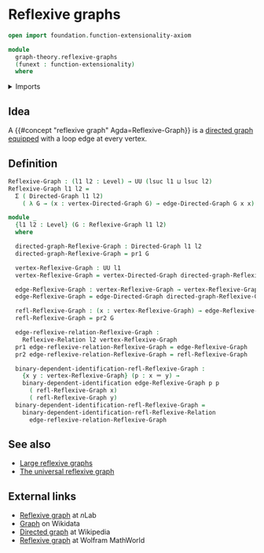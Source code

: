 # Reflexive graphs

```agda
open import foundation.function-extensionality-axiom

module
  graph-theory.reflexive-graphs
  (funext : function-extensionality)
  where
```

<details><summary>Imports</summary>

```agda
open import foundation.binary-dependent-identifications
open import foundation.dependent-pair-types
open import foundation.identity-types funext
open import foundation.reflexive-relations funext
open import foundation.universe-levels

open import graph-theory.directed-graphs funext
```

</details>

## Idea

A {{#concept "reflexive graph" Agda=Reflexive-Graph}} is a
[directed graph](graph-theory.directed-graphs.md)
[equipped](foundation.structure.md) with a loop edge at every vertex.

## Definition

```agda
Reflexive-Graph : (l1 l2 : Level) → UU (lsuc l1 ⊔ lsuc l2)
Reflexive-Graph l1 l2 =
  Σ ( Directed-Graph l1 l2)
    ( λ G → (x : vertex-Directed-Graph G) → edge-Directed-Graph G x x)

module _
  {l1 l2 : Level} (G : Reflexive-Graph l1 l2)
  where

  directed-graph-Reflexive-Graph : Directed-Graph l1 l2
  directed-graph-Reflexive-Graph = pr1 G

  vertex-Reflexive-Graph : UU l1
  vertex-Reflexive-Graph = vertex-Directed-Graph directed-graph-Reflexive-Graph

  edge-Reflexive-Graph : vertex-Reflexive-Graph → vertex-Reflexive-Graph → UU l2
  edge-Reflexive-Graph = edge-Directed-Graph directed-graph-Reflexive-Graph

  refl-Reflexive-Graph : (x : vertex-Reflexive-Graph) → edge-Reflexive-Graph x x
  refl-Reflexive-Graph = pr2 G

  edge-reflexive-relation-Reflexive-Graph :
    Reflexive-Relation l2 vertex-Reflexive-Graph
  pr1 edge-reflexive-relation-Reflexive-Graph = edge-Reflexive-Graph
  pr2 edge-reflexive-relation-Reflexive-Graph = refl-Reflexive-Graph

  binary-dependent-identification-refl-Reflexive-Graph :
    {x y : vertex-Reflexive-Graph} (p : x ＝ y) →
    binary-dependent-identification edge-Reflexive-Graph p p
      ( refl-Reflexive-Graph x)
      ( refl-Reflexive-Graph y)
  binary-dependent-identification-refl-Reflexive-Graph =
    binary-dependent-identification-refl-Reflexive-Relation
      edge-reflexive-relation-Reflexive-Graph
```

## See also

- [Large reflexive graphs](graph-theory.large-reflexive-graphs.md)
- [The universal reflexive graph](graph-theory.universal-reflexive-graph.md)

## External links

- [Reflexive graph](https://ncatlab.org/nlab/show/reflexive+graph) at $n$Lab
- [Graph](https://www.wikidata.org/entity/Q141488) on Wikidata
- [Directed graph](https://en.wikipedia.org/wiki/Directed_graph) at Wikipedia
- [Reflexive graph](https://mathworld.wolfram.com/ReflexiveGraph.html) at
  Wolfram MathWorld
